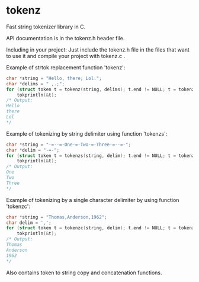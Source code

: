 tokenz
======

Fast string tokenizer library in C.

API documentation is in the tokenz.h header file.

Including in your project:
Just include the tokenz.h file in the files that want to use it and compile your project with tokenz.c .

Example of strtok replacement function 'tokenz':
```c
char *string = "Hello, there; Lol.";
char *delims = " ,.;";
for (struct token t = tokenz(string, delims); t.end != NULL; t = tokenz(t.end, delims))
    tokprintln(&t);
/* Output:
Hello
there
Lol
*/
```

Example of tokenizing by string delimiter using function 'tokenzs':
```c
char *string = "-=--=-One-=-Two-=-Three-=--=-";
char *delim = "-=-";
for (struct token t = tokenzs(string, delim); t.end != NULL; t = tokenzs(t.end, delim))
    tokprintln(&t);
/* Output:
One
Two
Three
*/
```

Example of tokenizing by a single character delimiter by using function 'tokenzc':
```c
char *string = "Thomas,Anderson,1962";
char delim = ',';
for (struct token t = tokenzc(string, delim); t.end != NULL; t = tokenzc(t.end, delim))
    tokprintln(&t);
/* Output:
Thomas
Anderson
1962
*/
```

Also contains token to string copy and concatenation functions.
